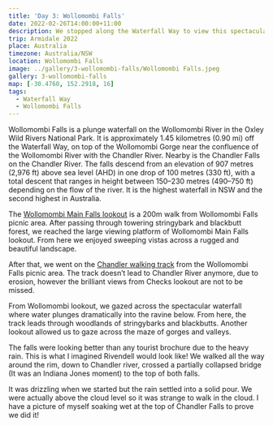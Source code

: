 ```yaml
---
title: 'Day 3: Wollomombi Falls'
date: 2022-02-26T14:00:00+11:00
description: We stopped along the Waterfall Way to view this spectacular falls (highest in NSW) into a gorge.
trip: Armidale 2022
place: Australia
timezone: Australia/NSW
location: Wollomombi Falls
image: ../gallery/3-wollomombi-falls/Wollomombi Falls.jpeg
gallery: 3-wollomombi-falls
map: [-30.4760, 152.2918, 16]
tags:
  - Waterfall Way
  - Wollomombi Falls
---
```


Wollomombi Falls is a plunge waterfall on the Wollomombi River in the Oxley Wild Rivers National Park. It is approximately 1.45 kilometres (0.90 mi) off the Waterfall Way, on top of the Wollomombi Gorge near the confluence of the Wollomombi River with the Chandler River. Nearby is the Chandler Falls on the Chandler River. The falls descend from an elevation of 907 metres (2,976 ft) above sea level (AHD) in one drop of 100 metres (330 ft), with a total descent that ranges in height between 150–230 metres (490–750 ft) depending on the flow of the river. It is the highest waterfall in NSW and the second highest in Australia.

The [Wollomombi Main Falls lookout](https://www.nationalparks.nsw.gov.au/things-to-do/lookouts/wollomombi-main-falls-lookout) is a 200m walk from Wollomombi Falls picnic area. After passing through towering stringybark and blackbutt forest, we reached the large viewing platform of Wollomombi Main Falls lookout. From here we enjoyed sweeping vistas across a rugged and beautiful landscape.

After that, we went on the [Chandler walking track](https://www.nationalparks.nsw.gov.au/things-to-do/walking-tracks/chandler-walking-track) from the Wollomombi Falls picnic area. The track doesn’t lead to Chandler River anymore, due to erosion, however the brilliant views from Checks lookout are not to be missed.

From Wollomombi lookout, we gazed across the spectacular waterfall where water plunges dramatically into the ravine below. From here, the track leads through woodlands of stringybarks and blackbutts. Another lookout allowed us to gaze across the maze of gorges and valleys.

The falls were looking better than any tourist brochure due to the heavy rain. This is what I imagined Rivendell would look like! We walked all the way around the rim, down to Chandler river, crossed a partially collapsed bridge (It was an Indiana Jones moment) to the top of both falls.

It was drizzling when we started but the rain settled into a solid pour. We were actually above the cloud level so it was strange to walk in the cloud. I have a picture of myself soaking wet at the top of Chandler Falls to prove we did it!
